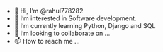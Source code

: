 - 👋 Hi, I’m @rahul778282
- 👀 I’m interested in Software development. 
- 🌱 I’m currently learning Python, Django and SQL
- 💞️ I’m looking to collaborate on ...
- 📫 How to reach me ...

<!---
rahul778282/rahul778282 is a ✨ special ✨ repository because its `README.md` (this file) appears on your GitHub profile.
You can click the Preview link to take a look at your changes.
--->
